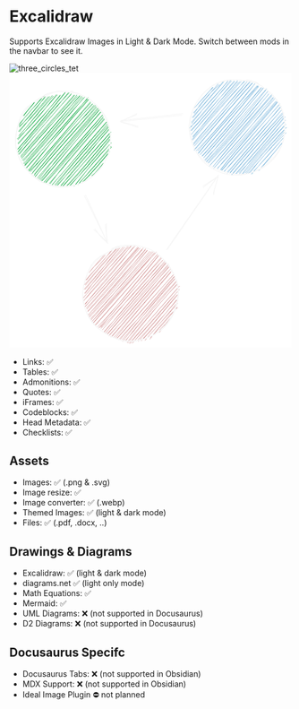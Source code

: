 # Excalidraw

Supports Excalidraw Images in Light & Dark Mode.
Switch between mods in the navbar to see it.


![three_circles_tet](//assets/three_circles_tet.excalidraw.light.svg#light)
![three_circles_tet](/assets/three_circles_tet.excalidraw.dark.svg#dark)


- Links: ✅
- Tables: ✅
- Admonitions: ✅
- Quotes: ✅
- iFrames: ✅
- Codeblocks: ✅
- Head Metadata: ✅
- Checklists: ✅

## Assets
- Images: ✅ (.png & .svg)
- Image resize: ✅
- Image converter: ✅ (.webp)
- Themed Images: ✅ (light & dark mode)
- Files: ✅ (.pdf, .docx, ..)

## Drawings & Diagrams
- Excalidraw: ✅ (light & dark mode)
- diagrams.net ✅ (light only mode)
- Math Equations: ✅
- Mermaid: ✅
- UML Diagrams: ❌ (not supported in Docusaurus)
- D2 Diagrams: ❌ (not supported in Docusaurus)

## Docusaurus Specifc
- Docusaurus Tabs: ❌ (not supported in Obsidian)
- MDX Support: ❌ (not supported in Obsidian)
- Ideal Image Plugin ⛔ not planned
